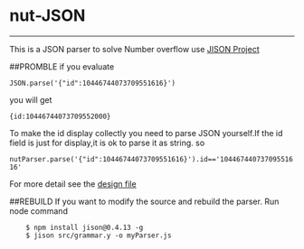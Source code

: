 # nut-JSON
-----
This is a JSON parser to solve Number overflow use [JISON Project](http://zaach.github.io/jison) 

##PROMBLE
if you evaluate 

`JSON.parse('{"id":10446744073709551616}')` 

you will get

`{id:10446744073709552000}`

 To make the id display collectly you need to parse JSON yourself.If the id field is just for display,it is ok to parse it as string. so
 
 `nutParser.parse('{"id":10446744073709551616}').id=='10446744073709551616'`
 
 For more detail see the [design file](./design/readme.md)

##REBUILD
If you want to modify the source and rebuild the parser.
Run node command

````
    $ npm install jison@0.4.13 -g
    $ jison src/grammar.y -o myParser.js

````

